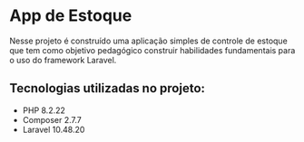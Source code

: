 # App de Estoque

Nesse projeto é construído uma aplicação simples de controle de estoque que tem como objetivo pedagógico 
construir habilidades fundamentais para o uso do framework Laravel.

## Tecnologias utilizadas no projeto:


* PHP 8.2.22
* Composer 2.7.7
* Laravel  10.48.20